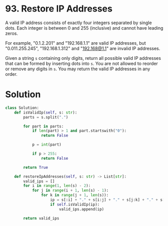 # 93. Restore IP Addresses

A valid IP address consists of exactly four integers separated by single dots. Each integer is between 0 and 255 (inclusive) and cannot have leading zeros.

For example, "0.1.2.201" and "192.168.1.1" are valid IP addresses, but "0.011.255.245", "192.168.1.312" and "192.168@1.1" are invalid IP addresses.

Given a string `s` containing only digits, return all possible valid IP addresses that can be formed by inserting dots into `s`. You are not allowed to reorder or remove any digits in `s`. You may return the valid IP addresses in any order.

# Solution

```python
class Solution:
    def isValidIp(self, s: str):
        parts = s.split(".")

        for part in parts:
            if len(part) > 1 and part.startswith("0"):
                return False

            p = int(part)

            if p > 255:
                return False

        return True

    def restoreIpAddresses(self, s: str) -> List[str]:
        valid_ips = []
        for i in range(1, len(s) - 2):
            for j in range(i + 1, len(s) - 1):
                for k in range(j + 1, len(s)):
                    ip = s[:i] + "." + s[i:j] + "." + s[j:k] + "." + s[k:]
                    if self.isValidIp(ip):
                        valid_ips.append(ip)

        return valid_ips
```
